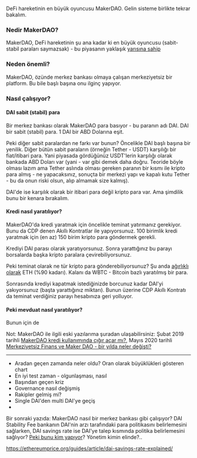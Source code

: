 DeFi hareketinin en büyük oyuncusu MakerDAO. Gelin sisteme birlikte tekrar bakalım. 

### Nedir MakerDAO?
MakerDAO, DeFi hareketinin şu ana kadar ki en büyük oyuncusu (sabit-stabil paraları saymazsak) - bu piyasanın yaklaşık [yarısına sahip](https://defipulse.com/)

### Neden önemli?
MakerDAO, özünde merkez bankası olmaya çalışan merkeziyetsiz bir platform. Bu bile başlı başına onu ilginç yapıyor. 


### Nasıl çalışıyor?

#### DAI sabit (stabil) para

Bir merkez bankası olarak MakerDAO para basıyor - bu paranın adı DAI. DAI bir sabit (stabil) para. 1 DAI bir ABD Dolarına eşit. 

Peki diğer sabit paralardan ne farkı var bunun? Öncelikle DAI başlı başına bir yenilik. Diğer bütün sabit paraların (örneğin Tether - USDT) karşılığı bir fiat/itibari para. Yani piyasada gördüğünüz USDT'lerin karşılığı olarak bankada ABD Doları var (yani - var gibi demek daha doğru. Teoride böyle olması lazım ama Tether aslında olması gereken paranın bir kısmı ile kripto para almış - ne yapacaksınız, sonuçta bir merkezi yapı ve kapalı kutu Tether - bu da onun riski olsun, alıp almamak size kalmış). 

DAI'de ise karşılık olarak bir itibari para değil kripto para var. Ama şimdilik bunu bir kenara bırakalım. 

#### Kredi nasıl yaratılıyor?

MakerDAO'da kredi yaratmak için öncelikle teminat yatırmanız gerekiyor. Bunu da CDP denen Akıllı Kontratlar ile yapıyorsunuz. 100 birimlik kredi yaratmak için (en az) 150 birim kripto para göndermek gerekli. 

Krediyi DAI parası olarak yaratıyorsunuz. Sonra yarattığınız bu parayı borsalarda başka kripto paralara çevirebiliyorsunuz. 

Peki teminat olarak ne tür kripto para gönderebiliyorsunuz? Şu anda [ağırlıklı olarak](https://daistats.com/#/) ETH (%90 kadarı). Kalanı da WBTC - Bitcoin bazlı yaratılmış bir para. 

Sonrasında krediyi kapatmak istediğinizde borcunuz kadar DAI'yi  yakıyorsunuz (başta yarattığınız miktarı). Bunun üzerine CDP Akıllı Kontratı da teminat verdiğiniz parayı hesabınıza geri yolluyor. 

#### Peki mevduat nasıl yaratılıyor?

Bunun için de 



Not: MakerDAO ile ilgili eski yazılarıma şuradan ulaşabilirsiniz: Şubat 2019 tarihli [MakerDAO kredi kullanımında çığır açar mı?](https://medium.com/@turansert/makerdao-kredi-kullan%C4%B1m%C4%B1nda-%C3%A7%C4%B1%C4%9F%C4%B1r-a%C3%A7ar-m%C4%B1-5b0d27a60bb1), Mayıs 2020 tarihli [Merkeziyetsiz Finans ve Maker DAO - bir yılda neler değişti?](https://medium.com/@turansert/merkeziyetsiz-finans-ve-maker-dao-bir-y%C4%B1lda-neler-de%C4%9Fi%C5%9Fti-f133e9cd4007)

----

- Aradan geçen zamanda neler oldu? Oran olarak büyüklükleri gösteren chart
- En iyi test zaman - olgunlaşması, nasıl
- Başından geçen kriz
- Governance nasıl değişmiş
- Rakipler gelmiş mi?
- Single DAI'den multi DAI'ye geçiş
- 

Bir sonraki yazıda: 
MakerDAO nasıl bir merkez bankası gibi çalışıyor? DAI Stability Fee bankanın DAI'nin arzı tarafındaki para politikasını belirlemesini sağlarken, DAI savings rate ise DAI'ye talep kısmında politika belirlemesini sağlıyor? [Peki bunu kim yapıyor](https://ethereumprice.org/guides/article/dai-savings-rate-explained/)? Yönetim kimin elinde?.. 

https://ethereumprice.org/guides/article/dai-savings-rate-explained/
